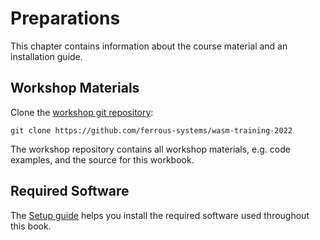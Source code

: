 # Preparations

This chapter contains information about the course material and an installation guide.

## Workshop Materials

Clone the [workshop git repository][repo]:

```
git clone https://github.com/ferrous-systems/wasm-training-2022
```

[repo]: https://github.com/ferrous-systems/wasm-training-2022

The workshop repository contains all workshop materials, e.g. code examples,
and the source for this workbook.

## Required Software

The [Setup guide](./setup.md) helps you install the required software used throughout this book.
